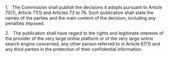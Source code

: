 1.   The Commission shall publish the decisions it adopts pursuant to Article 70(1), Article 71(1) and Articles 73 to 76. Such publication shall state the names of the parties and the main content of the decision, including any penalties imposed.

2.   The publication shall have regard to the rights and legitimate interests of the provider of the very large online platform or of the very large online search engine concerned, any other person referred to in Article 67(1) and any third parties in the protection of their confidential information.